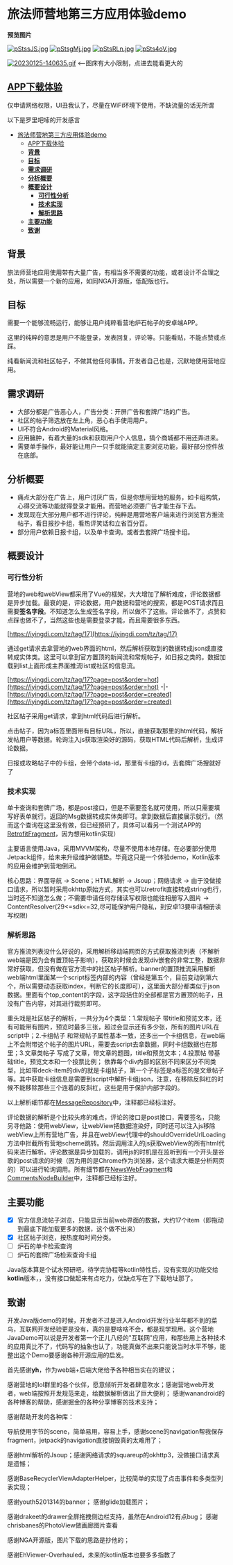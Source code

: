 # 旅法师营地第三方应用体验demo

**预览图片**

[![pStssJS.jpg](https://s1.ax1x.com/2023/01/25/pStssJS.jpg)](https://imgse.com/i/pStssJS)
[![pStsgMj.jpg](https://s1.ax1x.com/2023/01/25/pStsgMj.jpg)](https://imgse.com/i/pStsgMj)
[![pStsRLn.jpg](https://s1.ax1x.com/2023/01/25/pStsRLn.jpg)](https://imgse.com/i/pStsRLn)
[![pSts4oV.jpg](https://s1.ax1x.com/2023/01/25/pSts4oV.jpg)](https://imgse.com/i/pSts4oV)

[![20230125-140635.gif](https://i.postimg.cc/q7CMbPwY/20230125-140635.gif)](https://postimg.cc/xkn2qFWy) <--图床有大小限制，点进去能看更大的

## [APP下载体验](https://github.com/graveyard233/YDJavaDemo/releases)
仅申请网络权限，UI丑我认了，尽量在WiFi环境下使用，不缺流量的话无所谓

以下是罗里吧嗦的开发感言

- [旅法师营地第三方应用体验demo](#旅法师营地第三方应用体验demo)
  - [APP下载体验](#app下载体验)
  - [**背景**](#背景)
  - [**目标**](#目标)
  - [**需求调研**](#需求调研)
  - [**分析概要**](#分析概要)
  - [**概要设计**](#概要设计)
    - [**可行性分析**](#可行性分析)
    - [**技术实现**](#技术实现)
    - [**解析思路**](#解析思路)
  - [**主要功能**](#主要功能)
  - [**致谢**](#致谢)
## **背景**
旅法师营地应用使用带有大量广告，有相当多不需要的功能，或者设计不合理之处，所以需要一个新的应用，如同NGA开源版，低配版也行。
## **目标**
需要一个能够流畅运行，能够让用户纯粹看营地炉石帖子的安卓端APP。

这里的纯粹的意思是用户不能登录，发表回复，评论等。只能看贴，不能点赞或点踩。

纯看新闻流和社区帖子，不做其他任何事情。开发者自己也是，沉默地使用营地应用。
## **需求调研**
- 大部分都是广告恶心人，广告分类：开屏广告和套牌广场的广告。
- 社区的帖子筛选放在左上角，恶心右手使用用户。
- UI不符合Android的Material风格。
- 应用臃肿，有着大量的sdk和获取用户个人信息，搞个商城都不用还弄进来。
- 需要单手操作，最好能让用户一只手就能搞定主要浏览功能，最好部分控件放在底部。
## **分析概要**
- 痛点大部分在广告上，用户讨厌广告，但是你想用营地的服务，如卡组构筑，心得交流等功能就得登录才能用。而营地必须要广告才能生存下去。
- 发现现在大部分用户都不进行评论，纯粹是用营地客户端来进行浏览官方推流帖子，看日报抄卡组，看热评笑话和立省百分百。
- 部分用户依赖日报卡组，以及单卡查询。或者去套牌广场搜卡组。
## **概要设计**
### **可行性分析**

营地的web和webView都采用了Vue的框架，大大增加了解析难度，评论数据都是异步加载。最衰的是，评论数据，用户数据和营地的搜索，都是POST请求而且需要**签名字段**。不知道怎么生成签名字段，所以做不了这些。评论做不了，点赞和点踩也做不了，当然这些也是需要登录才能，而且需要很多东西。

[https://iyingdi.com/tz/tag/17](https://iyingdi.com/tz/tag/17)

通过get请求去拿营地的web界面的html，然后解析获取到的数据转成json或直接转成实体类。这里可以拿到官方置顶的新闻流和常规帖子，如日报之类的。数据加载到list上面形成主界面推流list或社区的信息流。

[https://iyingdi.com/tz/tag/17?page=post&order=hot](https://iyingdi.com/tz/tag/17?page=post&order=hot) -|- 
[https://iyingdi.com/tz/tag/17?page=post&order=created](https://iyingdi.com/tz/tag/17?page=post&order=created)

社区帖子采用get请求，拿到html代码后进行解析。

点击帖子，因为a标签里面带有目标URL，所以，直接获取那里的html代码，解析发帖用户等数据。轮询注入js获取渲染好的源码，获取HTML代码后解析，生成评论数据。

日报或攻略帖子中的卡组，会带个data-id，那里有卡组的id，去套牌广场搜就好了
### **技术实现**

单卡查询和套牌广场，都是post接口，但是不需要签名就可使用，所以只需要填写好表单就行。返回的Msg数据转成实体类即可。拿到数据后直接展示就行。（然而这个查询在这里没有做，但已经预研了，具体可以看另一个测试APP的[RetrofitFragment](https://github.com/graveyard233/AndroidToolsLearn/blob/master/app/src/main/java/com/lyd/tooltest/UI/Fragment/RetrofitFragment.java)，因为想用kotlin实现）

主要语言使用Java，采用MVVM架构，尽量不使用本地存储。在必要部分使用Jetpack组件，给未来升级维护做铺垫。毕竟这只是一个体验demo，Kotlin版本的应用会维护到营地倒闭。

核心思路：界面导航 -> Scene；HTML解析 -> Jsoup；网络请求 -> 由于没做接口请求，所以暂时采用okhttp原始方式，其实也可以retrofit直接转成string也行，当时还不知道怎么做；不需要申请任何存储读写权限也能往相册写入图片 -> ContentResolver(29<=sdk<=32,尽可能保护用户隐私，到安卓13要申请相册读写权限)

### **解析思路**
官方推流列表没什么好说的，采用解析移动端网页的方式获取推流列表（不解析web端是因为会有置顶帖子影响），获取的时候会发现div嵌套的非常工整，数据非常好获取，但没有做在官方流中的社区帖子解析。banner的置顶推流采用解析web端html里面某一个script标签内部的内容（曾经是第五个，目前变动到第六个，所以需要动态获取index，判断它的长度即可），这里面大部分都类似于json数据。里面有个top_content的字段，这字段括住的全部都是官方置顶的帖子，且没有广告内容，对其进行裁剪即可。

重头戏是社区帖子的解析，一共分为4个类型：1.常规帖子 带title和预览文本，还有可能带有图片，预览时最多三张，超过会显示还有多少张，所有的图片URL在script中；2.卡组帖子 和常规帖子属性基本一致，还多出一个卡组信息，在web端上不会附带这个帖子的图片URL，需要去script去拿数据，同时卡组数据也在那里；3.文章类帖子 写成了文章，带文章的题图，title和预览文本；4.投票帖 带基础title，预览文本和一个投票比例； 依靠每个div内部的区别不同来区分不同类型，比如带deck-item的div的就是卡组帖子，第一个子标签是a标签的是文章帖子等。其中获取卡组信息是需要到script中解析卡组json，注意，在移除反斜杠的时候不能移除那些三个连着的反斜杠，这些是用于保护内部字段的。

以上解析细节都在[MessageRepository](https://github.com/graveyard233/YDJavaDemo/blob/master/app/src/main/java/com/lyd/yingdijava/Repository/MessageRepository.java)中，注释都已经标注好。

评论数据的解析是个比较头疼的难点，评论的接口是post接口，需要签名，只能另寻他路：使用webView，让webView把数据渲染好，同时还可以注入js移除webView上所有营地广告，并且在webView代理中的shouldOverrideUrlLoading方法中拦截所有营地scheme跳转。然后调用注入的js获取webView的所有html代码来进行解析。评论数据是异步加载的，调用js的时机是在监听到有一个开头是谷歌的post请求的时候（因为用的是Chrome作为浏览器，这个请求大概是分析网页的）可以进行轮询调用。所有细节都在[NewsWebFragment](https://github.com/graveyard233/YDJavaDemo/blob/master/app/src/main/java/com/lyd/yingdijava/UI/Fragment/NewsWebFragment.java)和[CommentsNodeBuilder](https://github.com/graveyard233/YDJavaDemo/blob/master/app/src/main/java/com/lyd/yingdijava/Entity/Comment/CommentsNodeBuilder.java)中，注释都已经标注好。


## **主要功能**

- [x]  官方信息流帖子浏览，只能显示当前web界面的数据，大约17个item（即拖动到最底下能加载更多的数据，这个做不出来）
- [x]  社区帖子浏览，按热度和时间分类。
- [ ]  炉石的单卡检索查询
- [ ]  炉石的套牌广场检索查询卡组

Java版本算是个试水预研吧，待学完协程等kotlin特性后，没有实现的功能交给**kotlin**版本，，没有接口做起来有点吃力，优缺点写在了下载地址那了。

## **致谢**
开发Java版demo的时候，开发者不过是进入Android开发行业半年都不到的菜鸟，互联网开发经验更是没有，真的是要啥啥不会，都是现学现用。这个营地JavaDemo可以说是开发者第一个正儿八经的"互联网"应用，和那些用上各种技术的应用真比不了，代码写的抽象也认了，功能真做不出来只能说当时水平不够，能整出这个Demo要感谢各种开源应用的启发。

首先感谢**yh**，作为web端+后端大佬给予各种相当实在的建议；

感谢营地的lol群里的各个伙伴，愿意倾听开发者肆意吹水；感谢营地web开发者，web端按照开发规范来走，给数据解析做出了巨大便利；
感谢wanandroid的各种博客的帮助，感谢掘金的各种分享博客的技术支持；

感谢帮助开发的各种库：

导航使用字节的scene，简单易用，容易上手，感谢scene的navigation帮我保存fragment，jetpack的navigation直接销毁真的太难用了；

感谢html解析的Jsoup；感谢网络请求的squareup的okhttp3，没做接口请求真是遗憾；

感谢BaseRecyclerViewAdapterHelper，比较简单的实现了点击事件和多类型列表实现；

感谢youth5201314的banner；
感谢glide加载图片；

感谢drakeet的drawer全屏拖拽侧边栏支持，虽然在Android12有点bug；
感谢chrisbanes的PhotoView做画廊图片查看

感谢NGA开源版，图片下载的思路是抄他的；

感谢EhViewer-Overhauled，未来的kotlin版本也要多多指教了
